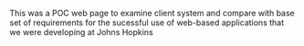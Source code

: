 This was a POC web page to examine client system  and compare with base set of requirements for the sucessful use of 
web-based applications that we were developing at Johns Hopkins
